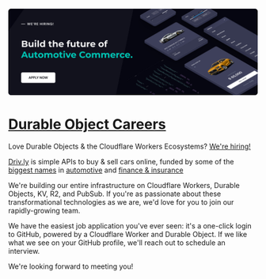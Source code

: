 [![](https://github.com/drivly/careers.do/raw/main/applyHeroFive.svg)](https://driv.ly)

# [Durable Object Careers](https://careers.do)
Love Durable Objects &amp; the Cloudflare Workers Ecosystems?  [We're hiring!](https://careers.do/apply)

[Driv.ly](https://driv.ly) is simple APIs to buy & sell cars online, funded by some of the [biggest names](https://twitter.com/TurnerNovak) in [automotive](https://fontinalis.com/team/#bill-ford) and [finance & insurance](https://www.detroit.vc)

We're building our entire infrastructure on Cloudflare Workers, Durable Objects, KV, R2, and PubSub.  If you're as passionate about these transformational technologies as we are, we'd love for you to join our rapidly-growing team.

We have the easiest job application you've ever seen: it's a one-click login to GitHub, powered by a Cloudflare Worker and Durable Object.  If we like what we see on your GitHub profile, we'll reach out to schedule an interview.

We're looking forward to meeting you!
